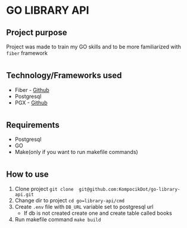 # GO LIBRARY API

## Project purpose
Project was made to train my GO skills and to be more familiarized with `fiber` framework

#
## Technology/Frameworks used
- Fiber - [Github](https://github.com/gofiber/fiber)
- Postgresql
- PGX - [Github](https://github.com/jackc/pgx)

#
## Requirements
- Postgresql
- GO
- Make(only if you want to run makefile commands)

#
## How to use
1. Clone project `git clone  git@github.com:KompocikDot/go-library-api.git`
2. Change dir to project `cd go=library-api/cmd`
3. Create `.env` file with `DB_URL` variable set to postgresql url
    - If db is not created create one and create table called books
4. Run makefile command `make build`
